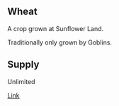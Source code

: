 ## Wheat

A crop grown at Sunflower Land.

Traditionally only grown by Goblins.

## Supply

Unlimited

[Link](https://docs.sunflower-land.com/player-guides/crop-farming)
